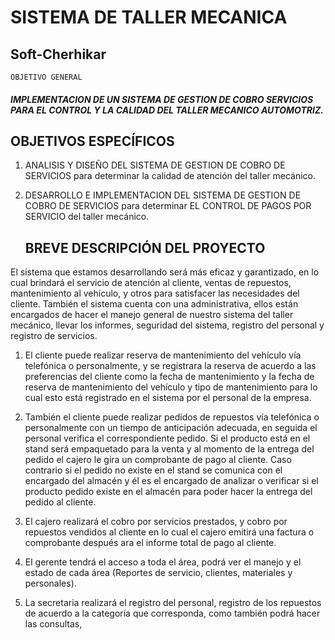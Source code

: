 # SISTEMA DE TALLER MECANICA
## Soft-Cherhikar 
    OBJETIVO GENERAL	
##### IMPLEMENTACION DE UN SISTEMA DE GESTION DE COBRO SERVICIOS PARA EL CONTROL Y LA CALIDAD DEL TALLER MECANICO AUTOMOTRIZ.
## OBJETIVOS ESPECÍFICOS	

1.	ANALISIS Y DISEÑO DEL SISTEMA DE GESTION DE COBRO DE SERVICIOS para determinar la calidad de atención del taller mecánico.

2. DESARROLLO E IMPLEMENTACION DEL SISTEMA DE GESTION DE COBRO DE SERVICIOS para determinar EL CONTROL DE PAGOS POR SERVICIO del taller mecánico.

    ## BREVE DESCRIPCIÓN DEL PROYECTO

El sistema que estamos desarrollando será más eficaz y garantizado, en lo cual brindará el servicio de atención al cliente, ventas de repuestos, mantenimiento al vehículo, y otros para satisfacer las necesidades del cliente. 
También el sistema cuenta con una administrativa, ellos están encargados de hacer el manejo general de nuestro sistema del taller mecánico, llevar los informes, seguridad del sistema, registro del personal y registro de servicios. 
1. El cliente puede realizar reserva de mantenimiento del vehículo vía telefónica o personalmente, y se registrara la reserva de acuerdo a las preferencias del cliente como la fecha de mantenimiento y la fecha de reserva de mantenimiento del vehículo y tipo de mantenimiento para lo cual esto está registrado en el sistema por el personal de la empresa.
 
2. También el cliente puede realizar pedidos de repuestos vía telefónica o personalmente con un tiempo de anticipación adecuada, en seguida el personal verifica el correspondiente pedido.
Si el producto está en el stand será empaquetado para la venta y al momento de la entrega del pedido el cajero le gira un comprobante de pago al cliente. 
Caso contrario si el pedido no existe en el stand se comunica con el encargado del almacén y él es el encargado de analizar o verificar si el producto pedido existe en el almacén para poder hacer la entrega del pedido al cliente.
3. El cajero realizará el cobro por servicios prestados, y cobro por repuestos vendidos al cliente en lo cual el cajero emitirá una factura o comprobante después ara el informe total de pago al cliente.

4. El gerente tendrá el acceso a toda el área, podrá ver el manejo y el estado de cada área (Reportes de servicio, clientes, materiales y personales).

5. La secretaria realizará el registro del personal, registro de los repuestos de acuerdo a la categoría que corresponda, como también podrá hacer las consultas, 
